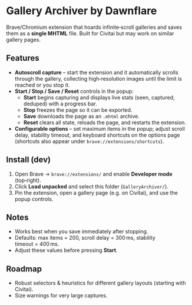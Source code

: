 # Gallery Archiver by Dawnflare

Brave/Chromium extension that hoards infinite‑scroll galleries and saves them as a **single MHTML** file. Built for Civitai but may work on similar gallery pages.

## Features
- **Autoscroll capture** – start the extension and it automatically scrolls through the gallery, collecting high‑resolution images until the limit is reached or you stop it.
- **Start / Stop / Save / Reset** controls in the popup:
  - **Start** begins capturing and displays live stats (seen, captured, deduped) with a progress bar.
  - **Stop** freezes the page so it can be exported.
  - **Save** downloads the page as an `.mhtml` archive.
  - **Reset** clears all state, reloads the page, and restarts the extension.
 - **Configurable options** – set maximum items in the popup; adjust scroll delay, stability timeout, and keyboard shortcuts on the options page (shortcuts also appear under `brave://extensions/shortcuts`).

## Install (dev)
1. Open Brave → `brave://extensions/` and enable **Developer mode** (top‑right).
2. Click **Load unpacked** and select this folder (`GalleryArchiver/`).
3. Pin the extension, open a gallery page (e.g. on Civitai), and use the popup controls.

## Notes
- Works best when you save immediately after stopping.
 - Defaults: max items = 200, scroll delay = 300 ms, stability timeout = 400 ms.
 - Adjust these values before pressing **Start**.

## Roadmap
- Robust selectors & heuristics for different gallery layouts (starting with Civitai).
- Size warnings for very large captures.
